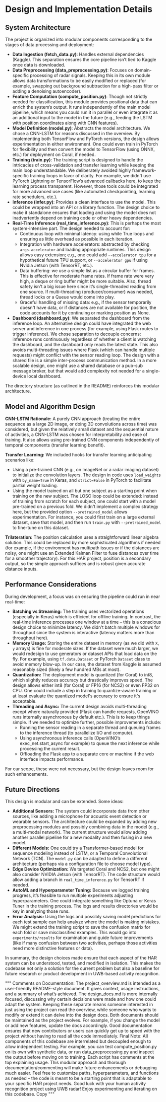 # Design and Implementation Details

## System Architecture
The project is organized into modular components corresponding to the stages of data processing and deployment:
- **Data Ingestion (fetch_data.py)**: Handles external dependencies (Kaggle). This separation ensures the core pipeline isn’t tied to Kaggle once data is downloaded.
- **Data Preprocessing (data_preprocessing.py)**: Focuses on domain-specific processing of radar signals. Keeping this in its own module allows data transformations to be easily modified or replaced (for example, swapping out background subtraction for a high-pass filter or adding a denoising autoencoder).
- **Feature Computation (compute_position.py)**: Though not strictly needed for classification, this module provides positional data that can enrich the system’s output. It runs independently of the main model pipeline, which means you could run it in parallel or even integrate it as an additional input to the model in the future (e.g., feeding the LSTM with position coordinates along with CNN features).
- **Model Definition (model.py)**: Abstracts the model architecture. We chose a CNN-LSTM for reasons discussed in the overview. By implementing both TensorFlow and PyTorch versions, the design allows experimentation in either environment. One could even train in PyTorch for flexibility and then convert the model to TensorFlow (using ONNX, etc.) for deployment on Coral, if needed.
- **Training (train.py)**: The training script is designed to handle the intricacies of cross-validation and transfer learning while keeping the main loop understandable. We deliberately avoided highly framework-specific training loops in favor of clarity. For example, we didn't use PyTorch Lightning or TensorFlow’s advanced callbacks here, to keep the learning process transparent. However, those tools could be integrated for more advanced use cases (like automated checkpointing, learning rate schedulers, etc.).
- **Inference (infer.py)**: Provides a clean interface to use the model. This could be wrapped into an API or a library function. The design choice to make it standalone ensures that loading and using the model does not inadvertently depend on training code or other heavy dependencies.
- **Real-Time Inference (real_time_inference.py)**: This is perhaps the most system-intensive part. The design needed to account for:
  - Continuous loop with minimal latency: using while True loops and ensuring as little overhead as possible in each iteration.
  - Integration with hardware accelerators: abstracted by checking `args.accelerator` and loading appropriate runtimes. This design allows easy extension; e.g., one could add `--accelerator tpu` for a hypothetical future TPU support, or `--accelerator gpu` if using Nvidia Jetson (with TensorRT, etc.).
  - Data buffering: we use a simple list as a circular buffer for frames. This is effective for moderate frame rates. If frame rate were very high, a deque or ring buffer might be more suitable. Also, thread safety isn't a big issue here since it’s single-threaded reading from one source. If multi-threading (producer/consumer) was needed, thread locks or a Queue would come into play.
  - Graceful handling of missing data: e.g., if the sensor temporarily doesn't have data, or if distances are not available for position, the code accounts for it by continuing or marking position as None.
- **Dashboard (dashboard.py)**: We separated the dashboard from the inference loop. An alternative design could have integrated the web server and inference in one process (for example, using Flask routes to trigger inference). We chose separation to decouple concerns: inference runs continuously regardless of whether a client is watching the dashboard, and the dashboard only reads the latest state. This also avoids multi-threading issues where Flask (which can handle multiple requests) might conflict with the sensor reading loop. The design with a shared file is a simple inter-process communication method. In a more scalable design, one might use a shared database or a pub-sub message broker, but that would add complexity not needed for a single-device local dashboard.
  
The directory structure (as outlined in the README) reinforces this modular architecture.

## Model and Algorithm Design
**CNN-LSTM Rationale:** A purely CNN approach (treating the entire sequence as a large 2D image, or doing 3D convolutions across time) was considered, but given the relatively small dataset and the sequential nature of activities, a CNN-LSTM was chosen for interpretability and ease of training. It also allows using pre-trained CNN components independently of temporal components (transfer learning benefit).

**Transfer Learning:** We included hooks for transfer learning anticipating scenarios like:
- Using a pre-trained CNN (e.g., on ImageNet or a radar imaging dataset) to initialize the convolution layers. The design in code uses `load_weights` with `by_name=True` in Keras, and `strict=False` in PyTorch to facilitate partial weight loading.
- Using the model trained on all but one subject as a starting point when training on the new subject. The LOSO loop could be extended: instead of training from scratch for each subject, one could start with a model pre-trained on a previous fold. We didn't implement a complex strategy here, but the provided option `--pretrained_model` allows experimentation. For instance, you could first train on a large external dataset, save that model, and then run `train.py` with `--pretrained_model` to fine-tune on this dataset.

**Trilateration:** The position calculation uses a straightforward linear algebra solution. This could be replaced by more sophisticated algorithms if needed (for example, if the environment has multipath issues or if the distances are noisy, one might use an Extended Kalman Filter to fuse distances over time for a smoother trajectory). For this HAR project, position is a secondary output, so the simple approach suffices and is robust given accurate distance inputs.

## Performance Considerations
During development, a focus was on ensuring the pipeline could run in near real-time:
- **Batching vs Streaming:** The training uses vectorized operations (especially in Keras) which is efficient for offline training. In contrast, the real-time inference processes one window at a time – this is a conscious design choice to minimize latency. We didn't batch multiple windows for throughput since the system is interactive (latency matters more than throughput here).
- **Memory Usage:** Storing the entire dataset in memory (as we did with `X, y` arrays) is fine for moderate sizes. If the dataset were much larger, we would redesign to use generators or dataset APIs that load data on the fly. For example, using `tf.data.Dataset` or PyTorch `Dataset` class to avoid memory blow-up. In our case, the dataset from Kaggle is assumed reasonably sized (likely a few hundred MBs at most).
- **Quantization:** The deployment model is quantized (for Coral) to int8, which slightly reduces accuracy but drastically improves speed. The design allows either int8 (for Coral) or FP16 (for NCS2) or even FP32 on CPU. One could include a step in training to quantize-aware training or at least evaluate the quantized model's accuracy to ensure it's acceptable.
- **Threading and Async:** The current design avoids multi-threading except where naturally provided (Flask can handle requests, OpenVINO runs internally asynchronous by default etc.). This is to keep things simple. If we needed to optimize further, possible improvements include:
  - Running the sensor reading in a separate thread and queuing frames to the inference thread (to parallelize I/O and compute).
  - Using asynchronous inference calls (OpenVINO’s exec_net.start_async for example) to queue the next inference while processing the current result.
  - Offloading the Flask app to a separate core or machine if the web interface impacts performance.
  
For our scope, these were not necessary, but the design leaves room for such enhancements.

## Future Directions
This design is modular and can be extended. Some ideas:
- **Additional Sensors:** The system could incorporate data from other sources, like adding a microphone for acoustic event detection or wearable sensors. The architecture could be expanded by adding new preprocessing modules and possibly combining data in the model (e.g., a multi-modal network). The current structure would allow adding another parallel pipeline for a new modality and then fusing in a new model.
- **Different Models:** One could try a Transformer-based model for sequence modeling instead of LSTM, or a Temporal Convolutional Network (TCN). The `model.py` can be adapted to define a different architecture (perhaps via a configuration file to choose model type).
- **Edge Device Optimization:** We targeted Coral and NCS2, but one might also consider NVIDIA Jetson (with TensorRT). The code structure would allow adding a branch in `real_time_inference.py` for TensorRT if needed.
- **AutoML and Hyperparameter Tuning:** Because we logged training progress, it’s feasible to run multiple experiments adjusting hyperparameters. One could integrate something like Optuna or Keras Tuner in the training process. The logs and results directories would be key in analyzing those runs.
- **Error Analysis:** Using the logs and possibly saving model predictions for each test sample can help analyze where the model is making mistakes. We might extend the training script to save the confusion matrix for each fold or save misclassified examples. This would go into `experiments/results` for examination and guide future improvements (like if many confusion between two activities, perhaps those activities need more distinctive features or data).
  
In summary, the design choices made ensure that each aspect of the HAR system can be understood, tested, and modified in isolation. This makes the codebase not only a solution for the current problem but also a baseline for future research or product development in UWB-based activity recognition.

""" Comments on Documentation: The project_overview.md is intended as a user-friendly README-style document. It gives context, usage instructions, and a summary of what’s achieved. The design_docs.md is more internally focused, discussing why certain decisions were made and how one could adapt the system. Keeping these separate means someone interested in just using the project can read the overview, while someone who wants to modify or extend it can delve into the design docs. Both documents should be maintained as the project evolves. For example, if you change the model or add new features, update the docs accordingly. Good documentation ensures that new contributors or users can quickly get up to speed with the project without having to read all the code immediately.
Final Note: All components of this codebase are interrelated but decoupled enough to allow independent testing. For example, you can test compute_position.py on its own with synthetic data, or run data_preprocessing.py and inspect the output before moving on to training. Each script has comments at the top explaining usage. This modular approach and thorough documentation/commenting will make future enhancements or debugging much easier. Feel free to customize paths, hyperparameters, and functions as needed – the code is meant to be a starting point that is adaptable to your specific HAR project needs. Good luck with your human activity recognition project using UWB radar! Enjoy experimenting and iterating on this codebase.
Copy
"""

